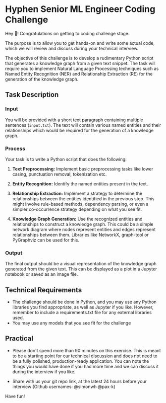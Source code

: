 
# Hyphen Senior ML Engineer Coding Challenge

Hey 👋! Congratulations on getting to coding challenge stage.

The purpose is to allow you to get hands-on and write some actual code, which we will review and discuss during your technical interview.

The objective of this challenge is to develop a rudimentary Python script that generates a knowledge graph from a given text snippet. The task will require you to implement Natural Language Processing techniques such as Named Entity Recognition (NER) and Relationship Extraction (RE) for the generation of the knowledge graph.

## Task Description

### Input
You will be provided with a short text paragraph containing multiple sentences (`input.txt`). The text will contain various named entities and their relationships which would be required for the generation of a knowledge graph.

### Process

Your task is to write a Python script that does the following:

1. **Text Preprocessing:** Implement basic preprocessing tasks like lower casing, punctuation removal, tokenization etc.

2. **Entity Recognition:** Identify the named entities present in the text.

3. **Relationship Extraction:** Implement a strategy to determine the relationships between the entities identified in the previous step. This might involve rule-based methods, dependency parsing, or even a simpler co-occurrence strategy depending on what you see fit.

4. **Knowledge Graph Generation:** Use the recognized entities and relationships to construct a knowledge graph. This could be a simple network diagram where nodes represent entities and edges represent relationships between them. Libraries like NetworkX, graph-tool or PyGraphviz can be used for this.

### Output
The final output should be a visual representation of the knowledge graph generated from the given text. This can be displayed as a plot in a Jupyter notebook or saved as an image file.


## Technical Requirements
* The challenge should be done in Python, and you may use any Python libraries you find appropriate, as well as Jupyter if you like. However, remember to include a requirements.txt file for any external libraries used.
* You may use any models that you see fit for the challenge


## Practical

* Please don't spend more than 90 minutes on this exercise. This is meant to be a starting point for our technical discussion and does not need to be a fully polished, production-ready application. You can note the things you would have done if you had more time and we can discuss it during the interview if you like.

* Share with us your git repo link, at the latest 24 hours before your interview (Github usernames: @simonwh @pax-k)

Have fun!
